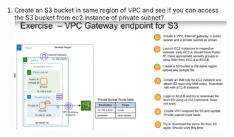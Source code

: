 1. Create an S3 bucket in same region of VPC and see if you can access the S3 bucket from ec2 instance of private subnet?
![Description](S3gatewayendpoint.png)

